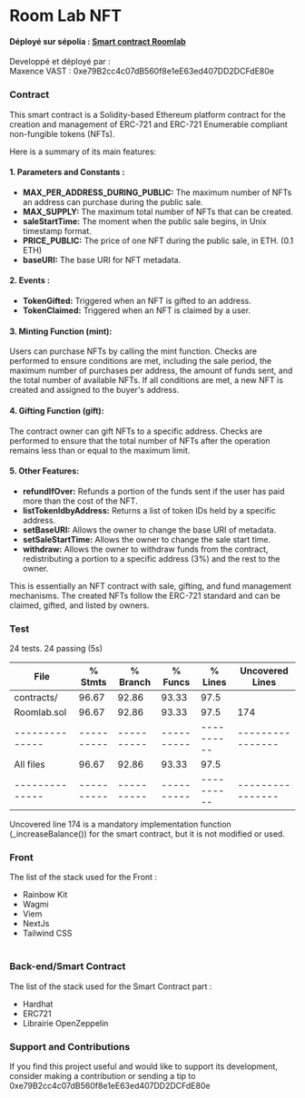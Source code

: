 # Room Lab NFT
<!-- #### Lien Déploiement Vercel: [LINK  ](#) <br/>-->
#### Déployé sur sépolia : [Smart contract Roomlab](https://sepolia.etherscan.io/address/0x0Db6627efa9AA5FEDf3f604003CaDA2524744907#code) <br/>

Developpé et déployé par :  
Maxence VAST : 0xe79B2cc4c07dB560f8e1eE63ed407DD2DCFdE80e

<!--## Détails-->

### Contract

This smart contract is a Solidity-based Ethereum platform contract for the creation and management of ERC-721 and ERC-721 Enumerable compliant non-fungible tokens (NFTs).

Here is a summary of its main features:

#### 1. Parameters and Constants :
- **MAX_PER_ADDRESS_DURING_PUBLIC:** The maximum number of NFTs an address can purchase during the public sale.<br/>
- **MAX_SUPPLY:** The maximum total number of NFTs that can be created.<br/>
- **saleStartTime:** The moment when the public sale begins, in Unix timestamp format.<br/>
- **PRICE_PUBLIC:** The price of one NFT during the public sale, in ETH. (0.1 ETH)<br/>
- **baseURI:** The base URI for NFT metadata.<br/>

#### 2. Events :
- **TokenGifted:** Triggered when an NFT is gifted to an address.<br/>
- **TokenClaimed:** Triggered when an NFT is claimed by a user.<br/>

#### 3. Minting Function (mint):
Users can purchase NFTs by calling the mint function.
Checks are performed to ensure conditions are met, including the sale period, the maximum number of purchases per address, the amount of funds sent, and the total number of available NFTs.
If all conditions are met, a new NFT is created and assigned to the buyer's address.

#### 4. Gifting Function (gift):
The contract owner can gift NFTs to a specific address.
Checks are performed to ensure that the total number of NFTs after the operation remains less than or equal to the maximum limit.

#### 5. Other Features:
- **refundIfOver:** Refunds a portion of the funds sent if the user has paid more than the cost of the NFT.
- **listTokenIdbyAddress:** Returns a list of token IDs held by a specific address.
- **setBaseURI:** Allows the owner to change the base URI of metadata.
- **setSaleStartTime:** Allows the owner to change the sale start time.
- **withdraw:** Allows the owner to withdraw funds from the contract, redistributing a portion to a specific address (3%) and the rest to the owner.


This is essentially an NFT contract with sale, gifting, and fund management mechanisms. The created NFTs follow the ERC-721 standard and can be claimed, gifted, and listed by owners.

### Test
24 tests.
24 passing (5s)

File          |  % Stmts | % Branch |  % Funcs |  % Lines |Uncovered Lines |
--------------|----------|----------|----------|----------|----------------|
 contracts/   |    96.67 |    92.86 |    93.33 |     97.5 |                |
  Roomlab.sol |    96.67 |    92.86 |    93.33 |     97.5 |            174 |
--------------|----------|----------|----------|----------|----------------|
All files     |    96.67 |    92.86 |    93.33 |     97.5 |                |
--------------|----------|----------|----------|----------|----------------|

Uncovered line 174 is a mandatory implementation function (_increaseBalance()) for the smart contract, but it is not modified or used.


### Front
The list of the stack used for the Front :
- Rainbow Kit
- Wagmi
- Viem
- NextJs
- Tailwind CSS
  <br/><br/>

### Back-end/Smart Contract
The list of the stack used for the Smart Contract part :
- Hardhat
- ERC721
- Librairie OpenZeppelin

### Support and Contributions
If you find this project useful and would like to support its development, consider making a contribution or sending a tip to 0xe79B2cc4c07dB560f8e1eE63ed407DD2DCFdE80e
